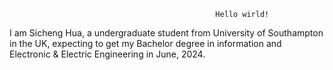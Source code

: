                                                   Hello wirld!
                                                                        
I am Sicheng Hua, a undergraduate student from University of Southampton in the UK, expecting to get my Bachelor degree in information and Electronic & Electric Engineering in June, 2024.

<!---
SichengHua/SichengHua is a ✨ special ✨ repository because its `README.md` (this file) appears on your GitHub profile.
You can click the Preview link to take a look at your changes.
--->
